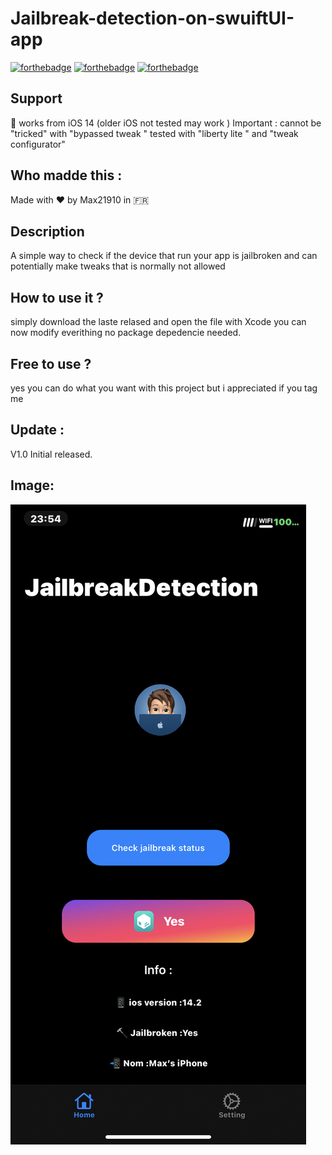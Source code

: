 # Jailbreak-detection-on-swuiftUI-app

[![forthebadge](https://forthebadge.com/images/badges/built-with-love.svg)](https://forthebadge.com)
[![forthebadge](https://forthebadge.com/images/badges/made-with-swift.svg)](https://forthebadge.com)
[![forthebadge](https://forthebadge.com/images/badges/built-by-developers.svg)](https://forthebadge.com)
## Support 
📱 works from iOS 14 (older iOS not tested may work ) 
Important : cannot be "tricked" with "bypassed tweak " tested with "liberty lite " and "tweak configurator"
## Who madde this :
Made with ❤️ by Max21910 in 🇫🇷
## Description
A simple way to check if the device that run your app is jailbroken and can potentially make tweaks that is normally not allowed 
## How to use it ?
simply download the laste relased and open the file with Xcode you can now modify everithing 
no package depedencie needed.

## Free to use ?
yes you can do what you want with this project but i  appreciated if you tag me
## Update : 
V1.0 Initial released. 
## Image:
![This is an image](/assets/1.png)
